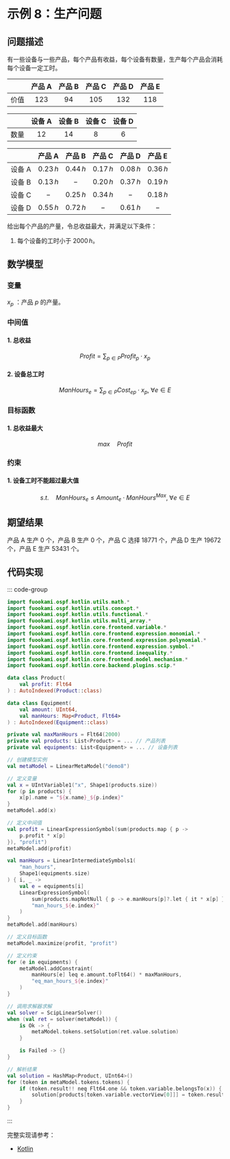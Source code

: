 # 示例 8：生产问题

## 问题描述

有一些设备与一些产品，每个产品有收益，每个设备有数量，生产每个产品会消耗每个设备一定工时。

|       | 产品 A | 产品 B | 产品 C | 产品 D | 产品 E |
| :---: | :----: | :----: | :----: | :----: | :----: |
| 价值  | $123$  |  $94$  | $105$  | $132$  | $118$  |

|       | 设备 A | 设备 B | 设备 C | 设备 D |
| :---: | :----: | :----: | :----: | :----: |
| 数量  |  $12$  |  $14$  |  $8$   |  $6$   |

|        |  产品 A   |  产品 B   |  产品 C   |  产品 D   |  产品 E   |
| :----: | :-------: | :-------: | :-------: | :-------: | :-------: |
| 设备 A | $0.23\,h$ | $0.44\,h$ | $0.17\,h$ | $0.08\,h$ | $0.36\,h$ |
| 设备 B | $0.13\,h$ |    $-$    | $0.20\,h$ | $0.37\,h$ | $0.19\,h$ |
| 设备 C |    $-$    | $0.25\,h$ | $0.34\,h$ |    $-$    | $0.18\,h$ |
| 设备 D | $0.55\,h$ | $0.72\,h$ |    $-$    | $0.61\,h$ |    $-$    |

给出每个产品的产量，令总收益最大，并满足以下条件：

1. 每个设备的工时小于 $2000\,h$。

## 数学模型

### 变量

$x_{p}$ ：产品 $p$ 的产量。

### 中间值

#### 1. 总收益

$$
Profit = \sum_{p \in P} Profit_{p} \cdot x_{p}
$$

#### 2. 设备总工时

$$
ManHours_{e} = \sum_{p \in P} Cost_{ep} \cdot x_{p}, \; \forall e \in E
$$

### 目标函数

#### 1. 总收益最大

$$
max \quad Profit
$$

### 约束

#### 1. 设备工时不能超过最大值

$$
s.t. \quad ManHours_{e} \leq Amount_{e} \cdot ManHours^{Max}, \; \forall e \in E
$$

## 期望结果

产品 A 生产 $0$ 个，产品 B 生产 $0$ 个，产品 C 选择 $18771$ 个，产品 D 生产 $19672$ 个，产品 E 生产 $53431$ 个。

## 代码实现

::: code-group

```kotlin
import fuookami.ospf.kotlin.utils.math.*
import fuookami.ospf.kotlin.utils.concept.*
import fuookami.ospf.kotlin.utils.functional.*
import fuookami.ospf.kotlin.utils.multi_array.*
import fuookami.ospf.kotlin.core.frontend.variable.*
import fuookami.ospf.kotlin.core.frontend.expression.monomial.*
import fuookami.ospf.kotlin.core.frontend.expression.polynomial.*
import fuookami.ospf.kotlin.core.frontend.expression.symbol.*
import fuookami.ospf.kotlin.core.frontend.inequality.*
import fuookami.ospf.kotlin.core.frontend.model.mechanism.*
import fuookami.ospf.kotlin.core.backend.plugins.scip.*

data class Product(
    val profit: Flt64
) : AutoIndexed(Product::class)

data class Equipment(
    val amount: UInt64,
    val manHours: Map<Product, Flt64>
) : AutoIndexed(Equipment::class)

private val maxManHours = Flt64(2000)
private val products: List<Product> = ... // 产品列表
private val equipments: List<Equipment> = ... // 设备列表

// 创建模型实例
val metaModel = LinearMetaModel("demo8")

// 定义变量
val x = UIntVariable1("x", Shape1(products.size))
for (p in products) {
    x[p].name = "${x.name}_${p.index}"
}
metaModel.add(x)

// 定义中间值
val profit = LinearExpressionSymbol(sum(products.map { p ->
    p.profit * x[p]
}), "profit")
metaModel.add(profit)

val manHours = LinearIntermediateSymbols1(
    "man_hours",
    Shape1(equipments.size)
) { i, _ ->
    val e = equipments[i]
    LinearExpressionSymbol(
        sum(products.mapNotNull { p -> e.manHours[p]?.let { it * x[p] } }),
        "man_hours_${e.index}"
    )
}
metaModel.add(manHours)

// 定义目标函数
metaModel.maximize(profit, "profit")

// 定义约束
for (e in equipments) {
    metaModel.addConstraint(
        manHours[e] leq e.amount.toFlt64() * maxManHours,
        "eq_man_hours_${e.index}"
    )
}

// 调用求解器求解
val solver = ScipLinearSolver()
when (val ret = solver(metaModel)) {
    is Ok -> {
        metaModel.tokens.setSolution(ret.value.solution)
    }

    is Failed -> {}
}

// 解析结果
val solution = HashMap<Product, UInt64>()
for (token in metaModel.tokens.tokens) {
    if (token.result!! neq Flt64.one && token.variable.belongsTo(x)) {
        solution[products[token.variable.vectorView[0]]] = token.result!!.round().toUInt64()
    }
}
```

:::

完整实现请参考：

- [Kotlin](https://github.com/fuookami/ospf/blob/main/examples/ospf-kotlin-example/src/main/fuookami/ospf/kotlin/example/core_demo/Demo8.kt)
